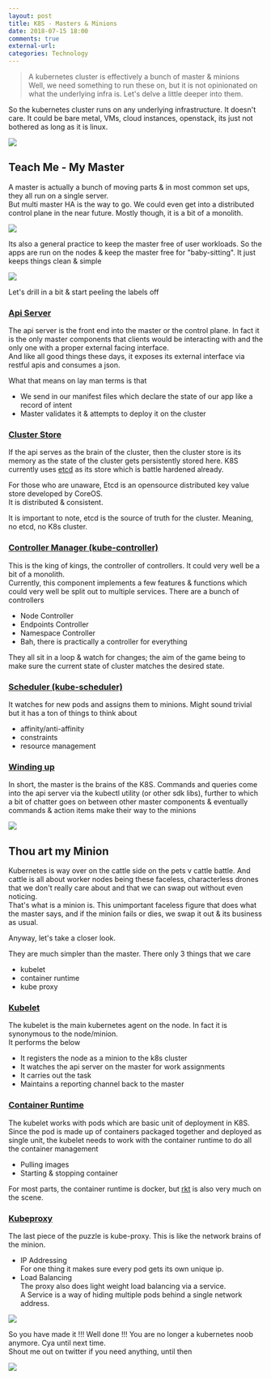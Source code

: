 ```yaml
---
layout: post
title: K8S - Masters & Minions
date: 2018-07-15 18:00
comments: true
external-url:
categories: Technology
---
```


>A kubernetes cluster is effectively a bunch of master & minions<br>
>Well, we need something to run these on, but it is not opinionated on what the underlying infra is. Let's delve a little deeper into them.

So the kubernetes cluster runs on any underlying infrastructure. It doesn't care. It could be bare metal, VMs, cloud instances, openstack, its just not bothered as long as it is linux.

<img src="/assets/2018-07-15/infra.png">

## Teach Me - My Master
A master is actually a bunch of moving parts & in most common set ups, they all run on a single server.<br>
But multi master HA is the way to go. We could even get into a distributed control plane in the near future. Mostly though, it is a bit of a monolith.

<img src="/assets/2018-07-15/multi-master.png">

Its also a general practice to keep the master free of user workloads. So the apps are run on the nodes & keep the master free for "baby-sitting". It just keeps things clean & simple

<img src="/assets/2018-07-15/master-minion.png">

Let's drill in a bit & start peeling the labels off

### <u>Api Server</u>
The api server is the front end into the master or the control plane. In fact it is the only master components that clients would be interacting with and the only one with a proper external facing interface.<br>
And like all good things these days, it exposes its external interface via restful apis and consumes a json.

What that means on lay man terms is that
* We send in our manifest files which declare the state of our app like a record of intent
* Master validates it & attempts to deploy it on the cluster

### <u>Cluster Store</u>
If the api serves as the brain of the cluster, then the cluster store is its memory as the state of the cluster gets persistently stored here.
K8S currently uses [etcd](https://coreos.com/etcd/) as its store which is battle hardened already.

For those who are unaware, Etcd is an opensource distributed key value store developed by CoreOS.<br>
It is distributed & consistent.

It is important to note, etcd is the source of truth for the cluster. Meaning, no etcd, no K8s cluster.

### <u>Controller Manager (kube-controller)</u>

This is the king of kings, the controller of controllers. It could very well be a bit of a monolith.<br>
Currently, this component implements a few features & functions which could very well be split out to multiple services. There are a bunch of controllers
* Node Controller
* Endpoints Controller
* Namespace Controller
* Bah, there is practically a controller for everything

They all sit in a loop & watch for changes; the aim of the game being to make sure the current state of cluster matches the desired state.

### <u>Scheduler (kube-scheduler)</u>
It watches for new pods and assigns them to minions. Might sound trivial but it has a ton of things to think about
* affinity/anti-affinity
* constraints
* resource management

### <u>Winding up</u>
In short, the master is the brains of the K8S. Commands and queries come into the api server via the kubectl utility (or other sdk libs), further to which a bit of chatter goes on between other master components & eventually commands & action items make their way to the minions

<img src="/assets/2018-07-15/components.png">

## Thou art my Minion

Kubernetes is way over on the cattle side on the pets v cattle battle. And cattle is all about worker nodes being these faceless, characterless drones that we don't really care about and that we can swap out without even noticing.<br>
That's what is a minion is. This unimportant faceless figure that does what the master says, and if the minion fails or dies, we swap it out & its business as usual.

Anyway, let's take a closer look.

They are much simpler than the master. There only 3 things that we care
* kubelet
* container runtime
* kube proxy

### <u>Kubelet</u>
The kubelet is the main kubernetes agent on the node. In fact it is synonymous to the node/minion.<br>
It performs the below
* It registers the node as a minion to the k8s cluster
* It watches the api server on the master for work assignments
* It carries out the task
* Maintains a reporting channel back to the master

### <u>Container Runtime</u>
The kubelet works with pods which are basic unit of deployment in K8S.<br>
Since the pod is made up of containers packaged together and deployed as single unit, the kubelet needs to work with the container runtime to do all the container management
* Pulling images
* Starting & stopping container

For most parts, the container runtime is docker, but [rkt](https://coreos.com/rkt/) is also very much on the scene.

### <u>Kubeproxy</u>
The last piece of the puzzle is kube-proxy. This is like the network brains of the minion.<br>
* IP Addressing<br>
  For one thing it makes sure every pod gets its own unique ip.
* Load Balancing<br>
  The proxy also does light weight load balancing via a service.<br>
  A Service is a way of hiding multiple pods behind a single network address.

<img src="/assets/2018-07-15/minion.png">

So you have made it !!! Well done !!!
You are no longer a kubernetes noob anymore. Cya until next time.<br>
Shout me out on twitter if you need anything, until then

<img src="/assets/2018-07-15/keepcalm.png">
